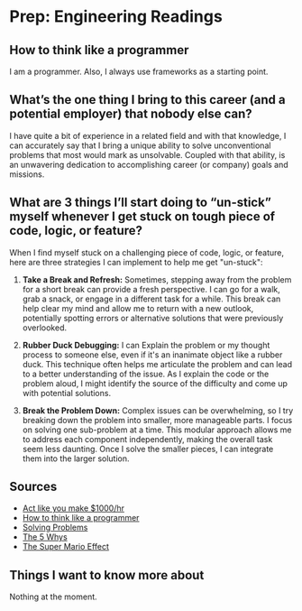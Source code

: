 # Prep: Engineering Readings

## How to think like a programmer

I am a programmer. Also, I always use frameworks as a starting point.

## What’s the one thing I bring to this career (and a potential employer) that nobody else can?

I have quite a bit of experience in a related field and with that knowledge, I can accurately  say that I bring a unique
ability to solve unconventional problems that most would mark as unsolvable. Coupled with that ability, is an unwavering
dedication to accomplishing career (or company) goals and missions.

## What are 3 things I’ll start doing to “un-stick” myself whenever I get stuck on tough piece of code, logic, or feature?

When I find myself stuck on a challenging piece of code, logic, or feature, here are three strategies I can implement to help me get "un-stuck":

1. **Take a Break and Refresh:**
   Sometimes, stepping away from the problem for a short break can provide a fresh perspective. I can go for a walk, grab a snack, or engage in a different task for a while.
   This break can help clear my mind and allow me to return with a new outlook, potentially spotting errors or alternative solutions that were previously overlooked.

2. **Rubber Duck Debugging:**
   I can Explain the problem or my thought process to someone else, even if it's an inanimate object like a rubber duck. This technique often helps me articulate the problem
   and can lead to a better understanding of the issue. As I explain the code or the problem aloud, I might identify the source of the difficulty and come up with potential solutions.

3. **Break the Problem Down:**
   Complex issues can be overwhelming, so I try breaking down the problem into smaller, more manageable parts. I focus on solving one sub-problem at a time. This modular approach
   allows me to address each component independently, making the overall task seem less daunting. Once I solve the smaller pieces, I can integrate them into the larger solution.

## Sources

- [Act like you make $1000/hr](https://anthony-moore.medium.com/pretend-your-time-is-worth-1-000-hour-and-youll-become-100x-more-productive-6ab2302b8e8c)
- [How to think like a programmer](https://medium.freecodecamp.org/how-to-think-like-a-programmer-lessons-in-problem-solving-d1d8bf1de7d2)
- [Solving Problems](https://simpleprogrammer.com/solving-problems-breaking-it-down/)
- [The 5 Whys](https://www.mindtools.com/pages/article/newTMC_5W.htm)
- [The Super Mario Effect](https://www.youtube.com/watch?v=9vJRopau0g0)

## Things I want to know more about

Nothing at the moment.
